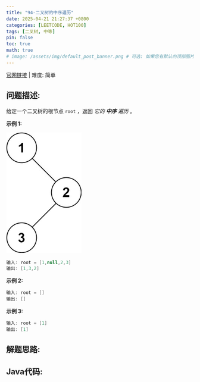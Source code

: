 ```yaml
---
title: "94-二叉树的中序遍历"
date: 2025-04-21 21:27:37 +0800
categories: [LEETCODE, HOT100]
tags: [二叉树, 中等]
pin: false
toc: true
math: true
# image: /assets/img/default_post_banner.png # 可选: 如果您有默认的顶部图片，取消注释并修改路径
---
```


[官网链接](https://leetcode.cn/problems/binary-tree-inorder-traversal/) \| 难度: 简单

## 问题描述: 

给定一个二叉树的根节点 `root` ，返回 *它的 **中序** 遍历* 。

**示例 1:**

![img](../../../../assets/img/posts/p94_0.jpg)

```java
输入: root = [1,null,2,3]
输出: [1,3,2]
```

**示例 2:**

```java
输入: root = []
输出: []
```

**示例 3:**

```java
输入: root = [1]
输出: [1]
```

## 解题思路: 



## Java代码: 

